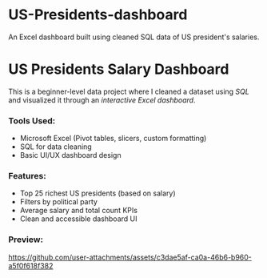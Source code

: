 # US-Presidents-dashboard
An Excel dashboard built using cleaned SQL data of US president's salaries.
# US Presidents Salary Dashboard

This is a beginner-level data project where I cleaned a dataset using *SQL* and visualized it through an *interactive Excel dashboard*.

### Tools Used:
- Microsoft Excel (Pivot tables, slicers, custom formatting)
- SQL for data cleaning
- Basic UI/UX dashboard design

### Features:
- Top 25 richest US presidents (based on salary)
- Filters by political party
- Average salary and total count KPIs
- Clean and accessible dashboard UI

###  Preview:



https://github.com/user-attachments/assets/c3dae5af-ca0a-46b6-b960-a5f0f618f382


